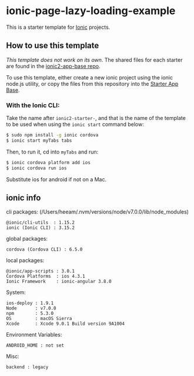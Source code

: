 # ionic-page-lazy-loading-example

This is a starter template for [Ionic](http://ionicframework.com/docs/) projects.

## How to use this template

*This template does not work on its own*. The shared files for each starter are found in the [ionic2-app-base repo](https://github.com/ionic-team/ionic2-app-base).

To use this template, either create a new ionic project using the ionic node.js utility, or copy the files from this repository into the [Starter App Base](https://github.com/ionic-team/ionic2-app-base).

### With the Ionic CLI:

Take the name after `ionic2-starter-`, and that is the name of the template to be used when using the `ionic start` command below:

```bash
$ sudo npm install -g ionic cordova
$ ionic start myTabs tabs
```

Then, to run it, cd into `myTabs` and run:

```bash
$ ionic cordova platform add ios
$ ionic cordova run ios
```

Substitute ios for android if not on a Mac.

## ionic info

cli packages: (/Users/heeam/.nvm/versions/node/v7.0.0/lib/node_modules)

    @ionic/cli-utils  : 1.15.2
    ionic (Ionic CLI) : 3.15.2

global packages:

    cordova (Cordova CLI) : 6.5.0 

local packages:

    @ionic/app-scripts : 3.0.1
    Cordova Platforms  : ios 4.3.1
    Ionic Framework    : ionic-angular 3.8.0

System:

    ios-deploy : 1.9.1 
    Node       : v7.0.0
    npm        : 5.3.0 
    OS         : macOS Sierra
    Xcode      : Xcode 9.0.1 Build version 9A1004 

Environment Variables:

    ANDROID_HOME : not set

Misc:

    backend : legacy
